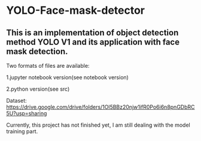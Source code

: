 # YOLO-Face-mask-detector
## This is an implementation of object detection method YOLO V1 and its application with face mask detection.
Two formats of files are available:

1.jupyter notebook version(see notebook version)

2.python version(see src)

Dataset:
https://drive.google.com/drive/folders/1Ol5BBz20njw1ifR0Po6i6n8pnGDbRC5U?usp=sharing



Currently, this project has not finished yet, I am still dealing with the model training part.
